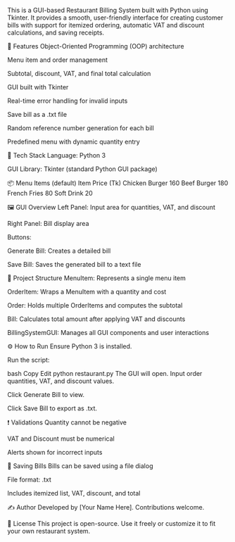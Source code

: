 This is a GUI-based Restaurant Billing System built with Python using Tkinter. It provides a smooth, user-friendly interface for creating customer bills with support for itemized ordering, automatic VAT and discount calculations, and saving receipts.

🚀 Features
Object-Oriented Programming (OOP) architecture

Menu item and order management

Subtotal, discount, VAT, and final total calculation

GUI built with Tkinter

Real-time error handling for invalid inputs

Save bill as a .txt file

Random reference number generation for each bill

Predefined menu with dynamic quantity entry

🧠 Tech Stack
Language: Python 3

GUI Library: Tkinter (standard Python GUI package)

📦 Menu Items (default)
Item	Price (Tk)
Chicken Burger	160
Beef Burger	180
French Fries	80
Soft Drink	20

🖼️ GUI Overview
Left Panel: Input area for quantities, VAT, and discount

Right Panel: Bill display area

Buttons:

Generate Bill: Creates a detailed bill

Save Bill: Saves the generated bill to a text file

🧩 Project Structure
MenuItem: Represents a single menu item

OrderItem: Wraps a MenuItem with a quantity and cost

Order: Holds multiple OrderItems and computes the subtotal

Bill: Calculates total amount after applying VAT and discounts

BillingSystemGUI: Manages all GUI components and user interactions

⚙️ How to Run
Ensure Python 3 is installed.

Run the script:

bash
Copy
Edit
python restaurant.py
The GUI will open. Input order quantities, VAT, and discount values.

Click Generate Bill to view.

Click Save Bill to export as .txt.

❗ Validations
Quantity cannot be negative

VAT and Discount must be numerical

Alerts shown for incorrect inputs

📂 Saving Bills
Bills can be saved using a file dialog

File format: .txt

Includes itemized list, VAT, discount, and total

✍️ Author
Developed by [Your Name Here]. Contributions welcome.

📄 License
This project is open-source. Use it freely or customize it to fit your own restaurant system.

